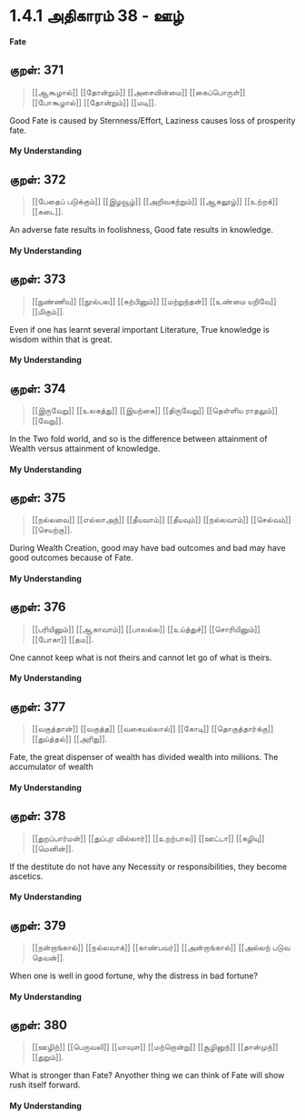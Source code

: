 # 1.4.1 அதிகாரம் 38 - ஊழ்
**Fate**
## குறள்: 371
>[[ஆகூழால்]] [[தோன்றும்]] [[அசைவின்மை]] [[கைப்பொருள்]] 
>[[போகூழால்]] [[தோன்றும்]] [[மடி]].

Good Fate is caused by Sternness/Effort, Laziness causes loss of prosperity fate.

#### My Understanding

## குறள்: 372
>[[பேதைப் படுக்கும்]] [[இழவூழ்]] [[அறிவகற்றும்]] 
>[[ஆகலூழ்]] [[உற்றக்]] [[கடை]].

An adverse fate results in foolishness, Good fate results in knowledge.

#### My Understanding

## குறள்: 373
>[[நுண்ணிய]] [[நூல்பல]] [[கற்பினும்]] [[மற்றுந்தன்]] 
>[[உண்மை யறிவே]] [[மிகும்]].

Even if one has learnt several important Literature, True knowledge is wisdom within that is great.

#### My Understanding

## குறள்: 374
>[[இருவேறு]] [[உலகத்து]] [[இயற்கை]] [[திருவேறு]] 
>[[தெள்ளிய ராதலும்]] [[வேறு]].

In the Two fold world, and so is the difference between attainment of Wealth versus attainment of knowledge.

#### My Understanding

## குறள்: 375
>[[நல்லவை]] [[எல்லாஅந்]] [[தீயவாம்]] [[தீயவும்]] 
>[[நல்லவாம்]] [[செல்வம்]] [[செயற்கு]].

During Wealth Creation, good may have bad outcomes and bad may have good outcomes because of Fate.

#### My Understanding

## குறள்: 376
>[[பரியினும்]] [[ஆகாவாம்]] [[பாலல்ல]] [[உய்த்துச்]] 
>[[சொரியினும்]] [[போகா]] [[தம]].

One cannot keep what is not theirs and cannot let go of what is theirs.

#### My Understanding

## குறள்: 377
>[[வகுத்தான்]] [[வகுத்த]] [[வகையல்லால்]] [[கோடி]] 
>[[தொகுத்தார்க்கு]] [[துய்த்தல்]] [[அரிது]].

Fate, the great dispenser of wealth has divided wealth into miliions. The accumulator of wealth 
#### My Understanding

## குறள்: 378
>[[துறப்பார்மன்]] [[துப்புர வில்லார்]] [[உறற்பால]] 
>[[ஊட்டா]] [[கழியு]] [[மெனின்]].

If the destitute do not have any Necessity or responsibilities, they become ascetics.
#### My Understanding

## குறள்: 379
>[[நன்றாங்கால்]] [[நல்லவாக்]] [[காண்பவர்]] [[அன்றாங்கால்]] 
>[[அல்லற் படுவ தெவன்]].

When one is well in good fortune, why the distress in bad fortune?

#### My Understanding

## குறள்: 380
>[[ஊழிற்]] [[பெருவலி]] [[யாவுள]] [[மற்றொன்று]] 
>[[சூழினுந்]] [[தான்முந்]] [[துறும்]].

What is stronger than Fate? Anyother thing we can think of Fate will show rush itself forward.

#### My Understanding
